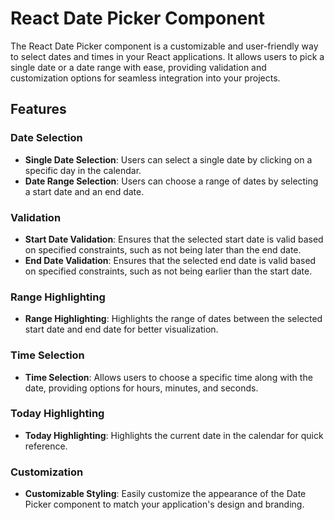 # React Date Picker Component

The React Date Picker component is a customizable and user-friendly way to select dates and times in your React applications. It allows users to pick a single date or a date range with ease, providing validation and customization options for seamless integration into your projects.

## Features

### Date Selection

- **Single Date Selection**: Users can select a single date by clicking on a specific day in the calendar.
- **Date Range Selection**: Users can choose a range of dates by selecting a start date and an end date.

### Validation

- **Start Date Validation**: Ensures that the selected start date is valid based on specified constraints, such as not being later than the end date.
- **End Date Validation**: Ensures that the selected end date is valid based on specified constraints, such as not being earlier than the start date.

### Range Highlighting

- **Range Highlighting**: Highlights the range of dates between the selected start date and end date for better visualization.

### Time Selection

- **Time Selection**: Allows users to choose a specific time along with the date, providing options for hours, minutes, and seconds.

### Today Highlighting

- **Today Highlighting**: Highlights the current date in the calendar for quick reference.

### Customization

- **Customizable Styling**: Easily customize the appearance of the Date Picker component to match your application's design and branding.
